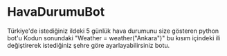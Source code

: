 # HavaDurumuBot
Türkiye'de istediğiniz ildeki 5 günlük hava durumunu size gösteren python bot'u
Kodun sonundaki "Weather = weather("Ankara")" bu kısım içindeki ili değiştirerek istediğiniz şehre göre ayarlayabilirsiniz botu.
